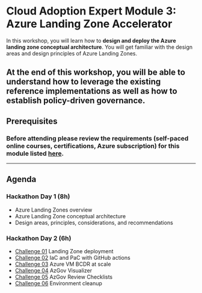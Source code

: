 # Cloud Adoption Expert Module 3: Azure Landing Zone Accelerator

In this workshop, you will learn how to **design and deploy the Azure landing zone conceptual architecture**.
You will get familiar with the design areas and design principles of Azure Landing Zones.

At the end of this workshop, you will be able to understand how to leverage the existing reference implementations as well as how to establish policy-driven governance.
---
## Prerequisites
### Before attending please review the requirements (self-paced online courses, certifications, Azure subscription) for this module listed [here](https://github.com/jonathan-vella/CAF-Expert-Learning-Path/blob/main/agenda-and-requirements.md).
---
## Agenda

### Hackathon Day 1 (8h)

- Azure Landing Zones overview
- Azure Landing Zone conceptual architecture 
- Design areas, principles, considerations, and recommendations

### Hackathon Day 2 (6h)

- [Challenge 01](./challenges/caf-advanced-challenges.md) Landing Zone deployment
- [Challenge 02](./challenges/caf-advanced-challenges.md) IaC and PaC with GitHub actions
- [Challenge 03](./challenges/caf-advanced-challenges.md) Azure VM BCDR at scale
- [Challenge 04](./challenges/caf-advanced-challenges.md) AzGov Visualizer
- [Challenge 05](./challenges/caf-advanced-challenges.md) AzGov Review Checklists
- [Challenge 06](./challenges/caf-advanced-challenges.md) Environment cleanup
